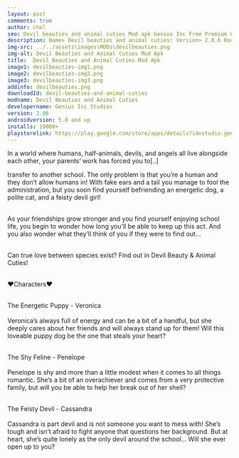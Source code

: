 ```yaml
---
layout: post
comments: true
author: chel
seo: Devil beauties and animal cuties Mod apk Genius Inc Free Premium Choices 
description: Name> Devil beauties and animal cuties! Version> 2.0.6 Root> No Mod features> Free Premium Choices Preview Tutorial Install> Install Steps> Download
img-src: ../../assets\images\MODs\devilbeauties.png
img-alt: Devil Beauties and Animal Cuties Mod Apk
title:  Devil Beauties and Animal Cuties Mod Apk
image1: devilbeauties-img1.png
image2: devilbeauties-img2.png
image3: devilbeauties-img3.png
addinfo: devilbeauties.png
downloadId: devil-beauties-and-animal-cuties
modname: Devil Beauties and Animal Cuties
developername: Genius Inc Studios
version: 2.06
androidversion: 5.0 and up
installs: 10000+
playstorelink: https://play.google.com/store/apps/details?id=studio.genius.gijinakuma
---
```

<p>In a world where humans, half-animals, devils, and angels all live alongside each other, your parents’ work has forced you to[..]

transfer to another school.
The only problem is that you’re a human and they don’t allow humans in! With fake ears and a tail you manage to fool the administration, but you soon find yourself befriending an energetic dog, a polite cat, and a feisty devil girl!<br><br>

As your friendships grow stronger and you find yourself enjoying school life, you begin to wonder how long you’ll be able to keep up this act. And you also wonder what they’ll think of you if they were to find out…<br><br>

Can true love between species exist? Find out in Devil Beauty & Animal Cuties!<br><br>

♥Characters♥<br><br>

The Energetic Puppy - Veronica<br><br>
Veronica’s always full of energy and can be a bit of a handful, but she deeply cares about her friends and will always stand up for them! Will this loveable puppy dog be the one that steals your heart?<br><br>

The Shy Feline - Penelope<br><br>
Penelope is shy and more than a little modest when it comes to all things romantic. She’s a bit of an overachiever and comes from a very protective family, but will you be able to help her break out of her shell?<br><br>

The Feisty Devil - Cassandra<br><br>
Cassandra is part devil and is not someone you want to mess with! She’s tough and isn’t afraid to fight anyone that questions her background. But at heart, she’s quite lonely as the only devil around the school… Will she ever open up to you?</p>